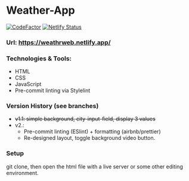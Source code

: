 # Weather-App

[![CodeFactor](https://www.codefactor.io/repository/github/devarshi-ap/weather-webapp/badge)](https://www.codefactor.io/repository/github/devarshi-ap/weather-webapp)
[![Netlify Status](https://api.netlify.com/api/v1/badges/558d550a-ac93-47a7-a9de-00b3b86b097f/deploy-status)](https://app.netlify.com/sites/weathrweb/deploys)


### Url: https://weathrweb.netlify.app/

### Technologies & Tools:
- HTML
- CSS
- JavaScript
- Pre-commit linting via Stylelint

### Version History (see branches)
- <strike>v1.1: simple background, city-input-field, display 3 values</strike>
- v2.:
    * Pre-commit linting (ESlint) + formatting (airbnb/prettier)
    * Re-designed layout, toggle background video button.

### Setup
git clone, then open the html file with a live server or some other editing environment.